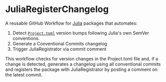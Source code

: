 # JuliaRegisterChangelog

A reusable GitHub Workflow for [Julia](https://julialang.org/) packages that automates:
1. Detect [`Project.toml`](https://pkgdocs.julialang.org/v1/toml-files/#The-version-field) version bumps following Julia's own SemVer conventions.
2. Generate a Conventional Commits changelog  
3. Trigger JuliaRegistrator via commit comment

This workflow checks for version changes in the Project.toml file and, if a change is detected, generates a changelog using all conventional commits and registers the package with JuliaRegistrator by posting a comment on the latest commit.

